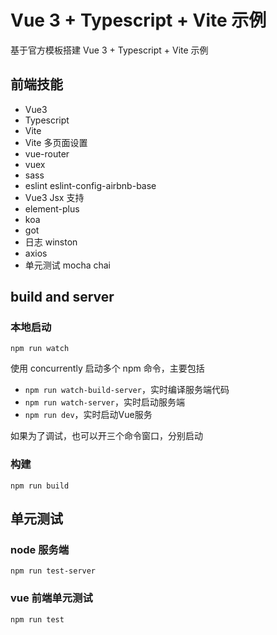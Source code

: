 # Vue 3 + Typescript + Vite 示例

基于官方模板搭建 Vue 3 + Typescript + Vite 示例

## 前端技能

* Vue3
* Typescript
* Vite
* Vite 多页面设置
* vue-router
* vuex
* sass
* eslint eslint-config-airbnb-base
* Vue3 Jsx 支持
* element-plus
* koa
* got
* 日志 winston
* axios
* 单元测试 mocha chai

## build and server

### 本地启动

```shell
npm run watch
```

使用 concurrently 启动多个 npm 命令，主要包括

* ```npm run watch-build-server```，实时编译服务端代码
* ```npm run watch-server```，实时启动服务端
* ```npm run dev```，实时启动Vue服务

如果为了调试，也可以开三个命令窗口，分别启动

### 构建

```shell
npm run build
```

## 单元测试

### node 服务端

```shell
npm run test-server
```

### vue 前端单元测试

```shell
npm run test
```
